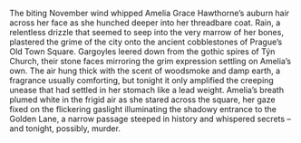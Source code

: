 The biting November wind whipped Amelia Grace Hawthorne’s auburn hair across her face as she hunched deeper into her threadbare coat.  Rain, a relentless drizzle that seemed to seep into the very marrow of her bones, plastered the grime of the city onto the ancient cobblestones of Prague’s Old Town Square.  Gargoyles leered down from the gothic spires of Týn Church, their stone faces mirroring the grim expression settling on Amelia’s own. The air hung thick with the scent of woodsmoke and damp earth, a fragrance usually comforting, but tonight it only amplified the creeping unease that had settled in her stomach like a lead weight.  Amelia’s breath plumed white in the frigid air as she stared across the square, her gaze fixed on the flickering gaslight illuminating the shadowy entrance to the Golden Lane, a narrow passage steeped in history and whispered secrets – and tonight, possibly, murder.
